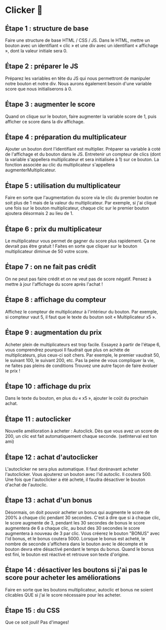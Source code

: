 # Clicker :cookie:

## Étape 1 : structure de base
Faire une structure de base HTML / CSS / JS. Dans le HTML, mettre un bouton avec un identifiant « clic » et une div avec un identifiant « affichage », dont la valeur initiale sera 0.

## Étape 2 : préparer le JS
Préparez les variables en tête du JS qui nous permettront de manipuler notre bouton et notre div. Nous aurons également besoin d'une variable score que nous initialiserons à 0.

## Étape 3 : augmenter le score
Quand on clique sur le bouton, faire augmenter la variable score de 1, puis afficher ce score dans la div affichage.

## Étape 4 : préparation du multiplicateur
Ajouter un bouton dont l'identifiant est multiplier. Préparer sa variable à coté de l'affichage et du bouton dans le JS. Entretenir un compteur de clics (dont la variable s'appellera multiplicateur et sera initialisée à 1) sur ce bouton. La fonction associée au clic du multiplicateur s'appellera augmenterMultiplicateur.

## Étape 5 : utilisation du multiplicateur
Faire en sorte que l'augmentation du score via le clic du premier bouton ne soit plus de 1 mais de la valeur du multiplicateur. Par exemple, si j'ai cliqué une fois sur le bouton multiplicateur, chaque clic sur le premier bouton ajoutera désormais 2 au lieu de 1.

## Étape 6 : prix du multiplicateur
Le multiplicateur vous permet de gagner du score plus rapidement. Ça ne devrait pas être gratuit ! Faites en sorte que cliquer sur le bouton multiplicateur diminue de 50 votre score.

## Étape 7 : on ne fait pas crédit
On ne peut pas faire crédit et on ne veut pas de score négatif. Pensez à mettre à jour l'affichage du score après l'achat !

## Étape 8 : affichage du compteur
Affichez le compteur de multiplicateur à l'intérieur du bouton. Par exemple, si compteur vaut 5, il faut que le texte du bouton soit « Multiplicateur x5 ».

## Étape 9 : augmentation du prix
Acheter plein de multiplicateurs est trop facile. Essayez à partir de l'étape 6, vous comprendrez pourquoi  Il faudrait que plus on achète de multiplicateurs, plus ceux-ci soit chers.
Par exemple, le premier vaudrait 50, le suivant 100, le suivant 200, etc. Pas la peine de vous compliquer la vie, ne faites pas pleins de conditions  Trouvez une autre façon de faire évoluer le prix !

## Étape 10 : affichage du prix
Dans le texte du bouton, en plus du « x5 », ajouter le coût du prochain achat.

## Étape 11 : autoclicker
Nouvelle amélioration à acheter : Autoclick. Dès que vous avez un score de 200, un clic est fait automatiquement chaque seconde. (setInterval est ton ami)

## Étape 12 : achat d'autoclicker
L'autoclicker ne sera plus automatique. Il faut dorénavant acheter l'autoclicker. Vous ajouterez un bouton avec l'id autoclic. Il coutera 500. Une fois que l'autoclicker a été acheté, il faudra désactiver le bouton d'achat de l'autoclic.

## Étape 13 : achat d'un bonus
Désormais, on doit pouvoir acheter un bonus qui augmente le score de 200% à chaque clic pendant 30 secondes. C'est à dire que si à chaque clic, le score augmente de 3, pendant les 30 secondes de bonus le score augmentera de 6 a chaque clic, au bout des 30 secondes le score augmentera à nouveau de 3 par clic.
Vous créerez le bouton "BONUS" avec l'id bonus, et le bonus coutera 5000. Lorsque le bonus est acheté, le nombre de seconde s'affichera dans le bouton avec le décompte et le bouton devra etre désactivé pendant le temps du bonus. Quand le bonus est fini, le bouton est réactivé et retrouve son texte d'origine.

## Étape 14 : désactiver les boutons si j'ai pas le score pour acheter les améliorations
Faire en sorte que les boutons multiplicateur, autoclic et bonus ne soient clicables QUE si j'ai le score nécessaire pour les acheter.

## Étape 15 : du CSS
Que ce soit jouli! Pas d'images!
